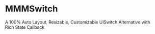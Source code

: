 MMMSwitch
=========

A 100% Auto Layout, Resizable, Customizable UISwitch Alternative with Rich State Callback
